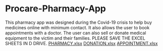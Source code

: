 # Procare-Pharmacy-App
This pharmacy app was designed during the Covid-19 crisis to help buy medicines online with minimum contact. It also allows the user to book appointments with a doctor. The user can also sell or donate medical equipment to the victim and their families.
PLEASE SAVE THE EXCEL SHEETS IN D DRIVE.
[PHARMACY.xlsx](https://github.com/cherchub/Procare-Pharmacy-App/files/10529247/PHARMACY.xlsx)
[DONATION.xlsx](https://github.com/cherchub/Procare-Pharmacy-App/files/10529249/DONATION.xlsx)
[APPOINTMENT.xlsx](https://github.com/cherchub/Procare-Pharmacy-App/files/10529250/APPOINTMENT.xlsx)
